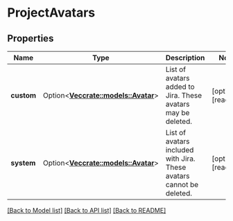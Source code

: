 # ProjectAvatars

## Properties

Name | Type | Description | Notes
------------ | ------------- | ------------- | -------------
**custom** | Option<[**Vec<crate::models::Avatar>**](Avatar.md)> | List of avatars added to Jira. These avatars may be deleted. | [optional][readonly]
**system** | Option<[**Vec<crate::models::Avatar>**](Avatar.md)> | List of avatars included with Jira. These avatars cannot be deleted. | [optional][readonly]

[[Back to Model list]](../README.md#documentation-for-models) [[Back to API list]](../README.md#documentation-for-api-endpoints) [[Back to README]](../README.md)


